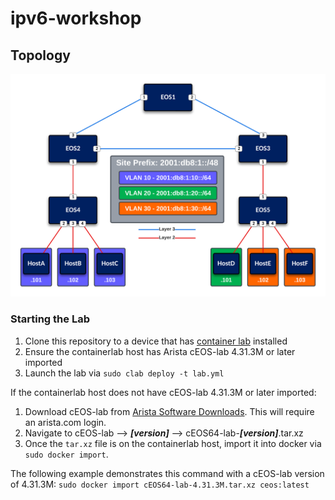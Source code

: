 # ipv6-workshop

## Topology

![IPv6 Workshop Topology](./ipv6-workshop.png "IPv6 Workshop Topology")

### Starting the Lab

1. Clone this repository to a device that has [container lab](https://containerlab.dev) installed
2. Ensure the containerlab host has Arista cEOS-lab 4.31.3M or later imported
3. Launch the lab via `sudo clab deploy -t lab.yml`

If the containerlab host does not have cEOS-lab 4.31.3M or later imported:

1. Download cEOS-lab from [Arista Software Downloads](https://www.arista.com/en/support/software-download). This will require an arista.com login.
2. Navigate to cEOS-lab --> ***[version]*** --> cEOS64-lab-***[version]***.tar.xz
3. Once the `tar.xz` file is on the containerlab host, import it into docker via `sudo docker import`.

The following example demonstrates this command with a cEOS-lab version of 4.31.3M: `sudo docker import cEOS64-lab-4.31.3M.tar.xz ceos:latest`
